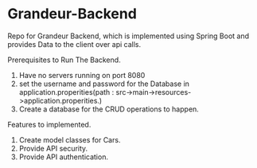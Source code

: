 # Grandeur-Backend

Repo for Grandeur Backend, which is implemented using Spring Boot and provides Data to the client over api calls.

Prerequisites to Run The Backend.

1. Have no servers running on port 8080
2. set the username and password for the Database in application.properities(path : src->main->resources->application.properities.)
3. Create a database for the CRUD operations to happen.

Features to implemented.

1. Create model classes for Cars.
2. Provide API security.
3. Provide API authentication.
